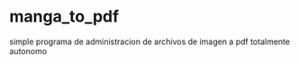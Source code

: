 manga_to_pdf
============

simple programa de administracion de archivos de imagen a pdf totalmente autonomo
